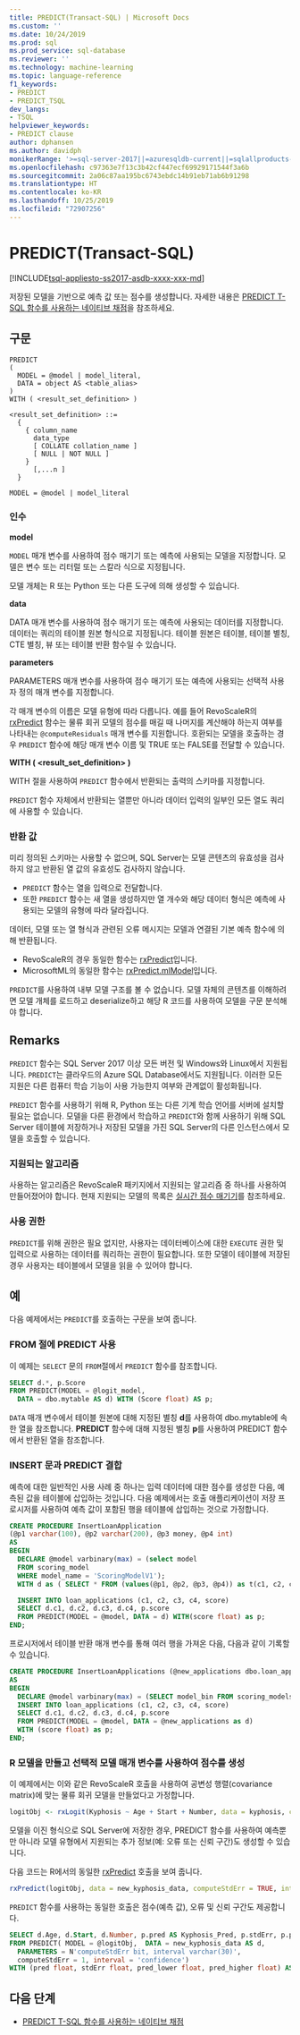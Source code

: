 ```yaml
---
title: PREDICT(Transact-SQL) | Microsoft Docs
ms.custom: ''
ms.date: 10/24/2019
ms.prod: sql
ms.prod_service: sql-database
ms.reviewer: ''
ms.technology: machine-learning
ms.topic: language-reference
f1_keywords:
- PREDICT
- PREDICT_TSQL
dev_langs:
- TSQL
helpviewer_keywords:
- PREDICT clause
author: dphansen
ms.author: davidph
monikerRange: '>=sql-server-2017||=azuresqldb-current||=sqlallproducts-allversions||>=sql-server-linux-2017||=azuresqldb-mi-current'
ms.openlocfilehash: c97363e7f13c3b42cf447ecf69929171544f3a6b
ms.sourcegitcommit: 2a06c87aa195bc6743ebdc14b91eb71ab6b91298
ms.translationtype: HT
ms.contentlocale: ko-KR
ms.lasthandoff: 10/25/2019
ms.locfileid: "72907256"
---
```

# <a name="predict-transact-sql"></a>PREDICT(Transact-SQL)  
[!INCLUDE[tsql-appliesto-ss2017-asdb-xxxx-xxx-md](../../includes/tsql-appliesto-ss2017-asdb-xxxx-xxx-md.md)]

저장된 모델을 기반으로 예측 값 또는 점수를 생성합니다. 자세한 내용은 [PREDICT T-SQL 함수를 사용하는 네이티브 채점](../../advanced-analytics/sql-native-scoring.md)을 참조하세요.

## <a name="syntax"></a>구문

```
PREDICT  
(  
  MODEL = @model | model_literal,  
  DATA = object AS <table_alias>  
)  
WITH ( <result_set_definition> )  

<result_set_definition> ::=  
  {  
    { column_name  
      data_type  
      [ COLLATE collation_name ]  
      [ NULL | NOT NULL ]  
    }  
      [,...n ]  
  }  

MODEL = @model | model_literal  
```

### <a name="arguments"></a>인수

**model**

`MODEL` 매개 변수를 사용하여 점수 매기기 또는 예측에 사용되는 모델을 지정합니다. 모델은 변수 또는 리터럴 또는 스칼라 식으로 지정됩니다.

모델 개체는 R 또는 Python 또는 다른 도구에 의해 생성할 수 있습니다.

**data**

DATA 매개 변수를 사용하여 점수 매기기 또는 예측에 사용되는 데이터를 지정합니다. 데이터는 쿼리의 테이블 원본 형식으로 지정됩니다. 테이블 원본은 테이블, 테이블 별칭, CTE 별칭, 뷰 또는 테이블 반환 함수일 수 있습니다.

**parameters**

PARAMETERS 매개 변수를 사용하여 점수 매기기 또는 예측에 사용되는 선택적 사용자 정의 매개 변수를 지정합니다.

각 매개 변수의 이름은 모델 유형에 따라 다릅니다. 예를 들어 RevoScaleR의 [rxPredict](https://docs.microsoft.com/machine-learning-server/r-reference/revoscaler/rxpredict) 함수는 물류 회귀 모델의 점수를 매길 때 나머지를 계산해야 하는지 여부를 나타내는 `@computeResiduals` 매개 변수를 지원합니다. 호환되는 모델을 호출하는 경우 `PREDICT` 함수에 해당 매개 변수 이름 및 TRUE 또는 FALSE를 전달할 수 있습니다.

**WITH ( <result_set_definition> )**

WITH 절을 사용하여 `PREDICT` 함수에서 반환되는 출력의 스키마를 지정합니다.

`PREDICT` 함수 자체에서 반환되는 열뿐만 아니라 데이터 입력의 일부인 모든 열도 쿼리에 사용할 수 있습니다.

### <a name="return-values"></a>반환 값

미리 정의된 스키마는 사용할 수 없으며, SQL Server는 모델 콘텐츠의 유효성을 검사하지 않고 반환된 열 값의 유효성도 검사하지 않습니다.

- `PREDICT` 함수는 열을 입력으로 전달합니다.
- 또한 `PREDICT` 함수는 새 열을 생성하지만 열 개수와 해당 데이터 형식은 예측에 사용되는 모델의 유형에 따라 달라집니다.

데이터, 모델 또는 열 형식과 관련된 오류 메시지는 모델과 연결된 기본 예측 함수에 의해 반환됩니다.

- RevoScaleR의 경우 동일한 함수는 [rxPredict](https://docs.microsoft.com/machine-learning-server/r-reference/revoscaler/rxpredict)입니다.  
- MicrosoftML의 동일한 함수는 [rxPredict.mlModel](https://docs.microsoft.com/machine-learning-server/r-reference/microsoftml/rxpredict)입니다.  

`PREDICT`를 사용하여 내부 모델 구조를 볼 수 없습니다. 모델 자체의 콘텐츠를 이해하려면 모델 개체를 로드하고 deserialize하고 해당 R 코드를 사용하여 모델을 구문 분석해야 합니다.

## <a name="remarks"></a>Remarks

`PREDICT` 함수는 SQL Server 2017 이상 모든 버전 및 Windows와 Linux에서 지원됩니다. `PREDICT`는 클라우드의 Azure SQL Database에서도 지원됩니다. 이러한 모든 지원은 다른 컴퓨터 학습 기능이 사용 가능한지 여부와 관계없이 활성화됩니다.

`PREDICT` 함수를 사용하기 위해 R, Python 또는 다른 기계 학습 언어를 서버에 설치할 필요는 없습니다. 모델을 다른 환경에서 학습하고 `PREDICT`와 함께 사용하기 위해 SQL Server 테이블에 저장하거나 저장된 모델을 가진 SQL Server의 다른 인스턴스에서 모델을 호출할 수 있습니다.

### <a name="supported-algorithms"></a>지원되는 알고리즘

사용하는 알고리즘은 RevoScaleR 패키지에서 지원되는 알고리즘 중 하나를 사용하여 만들어졌어야 합니다. 현재 지원되는 모델의 목록은 [실시간 점수 매기기](../../advanced-analytics/real-time-scoring.md)를 참조하세요.

### <a name="permissions"></a>사용 권한

`PREDICT`를 위해 권한은 필요 없지만, 사용자는 데이터베이스에 대한 `EXECUTE` 권한 및 입력으로 사용하는 데이터를 쿼리하는 권한이 필요합니다. 또한 모델이 테이블에 저장된 경우 사용자는 테이블에서 모델을 읽을 수 있어야 합니다.

## <a name="examples"></a>예

다음 예제에서는 `PREDICT`를 호출하는 구문을 보여 줍니다.

### <a name="using-predict-in-a-from-clause"></a>FROM 절에 PREDICT 사용

이 예제는 `SELECT` 문의 `FROM`절에서 `PREDICT` 함수를 참조합니다.

```sql
SELECT d.*, p.Score
FROM PREDICT(MODEL = @logit_model, 
  DATA = dbo.mytable AS d) WITH (Score float) AS p;
```

`DATA` 매개 변수에서 테이블 원본에 대해 지정된 별칭 **d**를 사용하여 dbo.mytable에 속한 열을 참조합니다. **PREDICT** 함수에 대해 지정된 별칭 **p**를 사용하여 PREDICT 함수에서 반환된 열을 참조합니다.

### <a name="combining-predict-with-an-insert-statement"></a>INSERT 문과 PREDICT 결합

예측에 대한 일반적인 사용 사례 중 하나는 입력 데이터에 대한 점수를 생성한 다음, 예측된 값을 테이블에 삽입하는 것입니다. 다음 예제에서는 호출 애플리케이션이 저장 프로시저를 사용하여 예측 값이 포함된 행을 테이블에 삽입하는 것으로 가정합니다.

```sql
CREATE PROCEDURE InsertLoanApplication
(@p1 varchar(100), @p2 varchar(200), @p3 money, @p4 int)
AS
BEGIN
  DECLARE @model varbinary(max) = (select model
  FROM scoring_model
  WHERE model_name = 'ScoringModelV1');
  WITH d as ( SELECT * FROM (values(@p1, @p2, @p3, @p4)) as t(c1, c2, c3, c4) )

  INSERT INTO loan_applications (c1, c2, c3, c4, score)
  SELECT d.c1, d.c2, d.c3, d.c4, p.score
  FROM PREDICT(MODEL = @model, DATA = d) WITH(score float) as p;
END;
```

프로시저에서 테이블 반환 매개 변수를 통해 여러 행을 가져온 다음, 다음과 같이 기록할 수 있습니다.

```sql
CREATE PROCEDURE InsertLoanApplications (@new_applications dbo.loan_application_type)
AS
BEGIN
  DECLARE @model varbinary(max) = (SELECT model_bin FROM scoring_models WHERE model_name = 'ScoringModelV1');
  INSERT INTO loan_applications (c1, c2, c3, c4, score)
  SELECT d.c1, d.c2, d.c3, d.c4, p.score
  FROM PREDICT(MODEL = @model, DATA = @new_applications as d)
  WITH (score float) as p;
END;
```

### <a name="creating-an-r-model-and-generating-scores-using-optional-model-parameters"></a>R 모델을 만들고 선택적 모델 매개 변수를 사용하여 점수를 생성

이 예제에서는 이와 같은 RevoScaleR 호출을 사용하여 공변성 행렬(covariance matrix)에 맞는 물류 회귀 모델을 만들었다고 가정합니다.

```R
logitObj <- rxLogit(Kyphosis ~ Age + Start + Number, data = kyphosis, covCoef = TRUE)
```

모델을 이진 형식으로 SQL Server에 저장한 경우, PREDICT 함수를 사용하여 예측뿐만 아니라 모델 유형에서 지원되는 추가 정보(예: 오류 또는 신뢰 구간)도 생성할 수 있습니다.

다음 코드는 R에서의 동일한 [rxPredict](https://docs.microsoft.com/machine-learning-server/r-reference/revoscaler/rxpredict) 호출을 보여 줍니다.

```R
rxPredict(logitObj, data = new_kyphosis_data, computeStdErr = TRUE, interval = "confidence")
```

`PREDICT` 함수를 사용하는 동일한 호출은 점수(예측 값), 오류 및 신뢰 구간도 제공합니다.

```sql
SELECT d.Age, d.Start, d.Number, p.pred AS Kyphosis_Pred, p.stdErr, p.pred_lower, p.pred_higher
FROM PREDICT( MODEL = @logitObj,  DATA = new_kyphosis_data AS d,
  PARAMETERS = N'computeStdErr bit, interval varchar(30)',
  computeStdErr = 1, interval = 'confidence')
WITH (pred float, stdErr float, pred_lower float, pred_higher float) AS p;
```

## <a name="next-steps"></a>다음 단계

- [PREDICT T-SQL 함수를 사용하는 네이티브 채점](../../advanced-analytics/sql-native-scoring.md)

